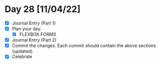 # Day 28 [11/04/22]

- [x] Journal Entry (Part 1)
- [x] Plan your day.
  - [x] FLEXBOX FORMS
- [x] Journal Entry (Part 2)
- [x] Commit the changes. Each commit should contain the above sections (updated).
- [x] Celebrate
<!-- [x] to tick -->
